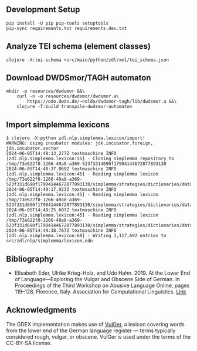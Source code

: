 ## Development Setup

    pip install -U pip pip-tools setuptools
    pip-sync requirements.txt requirements.dev.txt


## Analyze TEI schema (element classes)

    clojure -X:tei-schema >src/main/python/zdl/xml/tei_schema.json

## Download DWDSmor/TAGH automaton

    mkdir -p resources/dwdsmor &&\
        curl -n -o resources/dwdsmor/dwdsmor.a\
            https://odo.dwds.de/~nolda/dwdsmor-tagh/lib/dwdsmor.a &&\
        clojure -T:build transpile-dwdsmor-automaton

## Import simplemma lexicons

    $ clojure -X:python zdl.nlp.simplemma.lexicon/import!
    WARNING: Using incubator modules: jdk.incubator.foreign, jdk.incubator.vector
    2024-06-05T14:48:13.277Z textmaschine INFO [zdl.nlp.simplemma.lexicon:55] - Cloning simplemma repository to /tmp/73e622f0-1266-49a8-a369-523f331d690f17904144672877893130
    2024-06-05T14:48:37.069Z textmaschine INFO [zdl.nlp.simplemma.lexicon:45] - Reading simplemma lexicon /tmp/73e622f0-1266-49a8-a369-523f331d690f17904144672877893130/simplemma/strategies/dictionaries/data/de.plzma'
    2024-06-05T14:49:17.923Z textmaschine INFO [zdl.nlp.simplemma.lexicon:45] - Reading simplemma lexicon /tmp/73e622f0-1266-49a8-a369-523f331d690f17904144672877893130/simplemma/strategies/dictionaries/data/en.plzma'
    2024-06-05T14:49:25.607Z textmaschine INFO [zdl.nlp.simplemma.lexicon:45] - Reading simplemma lexicon /tmp/73e622f0-1266-49a8-a369-523f331d690f17904144672877893130/simplemma/strategies/dictionaries/data/fr.plzma'
    2024-06-05T14:49:38.767Z textmaschine INFO [zdl.nlp.simplemma.lexicon:60] - Writing 1,117,692 entries to src/zdl/nlp/simplemma/lexicon.edn

## Bibliography

* Elisabeth Eder, Ulrike Krieg-Holz, and Udo Hahn. 2019. At the Lower
  End of Language—Exploring the Vulgar and Obscene Side of German. In
  Proceedings of the Third Workshop on Abusive Language Online, pages
  119–128, Florence, Italy. Association for Computational
  Linguistics. [Link](https://aclanthology.org/W19-3513)

## Acknowledgments

The GDEX implementation makes use of
[VulGer](https://aclanthology.org/W19-3513), a lexicon covering words
from the lower end of the German language register — terms typically
considered rough, vulgar, or obscene. VulGer is used under the terms
of the CC-BY-SA license.
